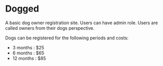 # Dogged

A basic dog owner registration site. Users can have admin role. Users are called owners from their dogs perspective.

Dogs can be registered for the following periods and costs:

* 3 months : $25
* 6 months : $65
* 12 months : $85
